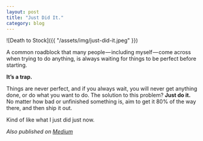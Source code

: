 ```yaml
---
layout: post
title: "Just Did It."
category: blog
---
```


![Death to Stock]({{ "/assets/img/just-did-it.jpeg" }})

A common roadblock that many people — including myself — come across when trying to do anything, is always waiting for things to be perfect before starting.

**It’s a trap.**

Things are never perfect, and if you always wait, you will never get anything done, or do what you want to do.
The solution to this problem? **Just do it.** No matter how bad or unfinished something is, aim to get it 80% of the way there, and then ship it out.

Kind of like what I just did just now.

*Also published on [Medium](https://medium.com/@LeNPaul/just-did-it-fe0ae59d4379)*
